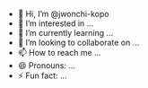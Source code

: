 - 👋 Hi, I’m @jwonchi-kopo
- 👀 I’m interested in ...
- 🌱 I’m currently learning ...
- 💞️ I’m looking to collaborate on ...
- 📫 How to reach me ...
- 😄 Pronouns: ...
- ⚡ Fun fact: ...

<!---
jwonchi-kopo/jwonchi-kopo is a ✨ special ✨ repository because its `README.md` (this file) appears on your GitHub profile.
You can click the Preview link to take a look at your changes.
--->
